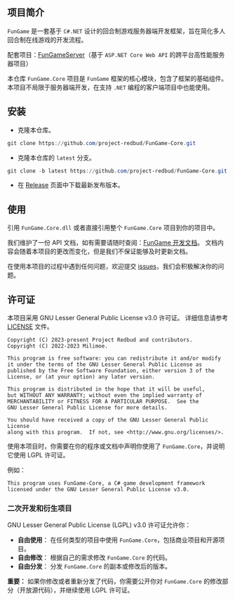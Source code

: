 ## 项目简介

`FunGame` 是一套基于 `C#.NET` 设计的回合制游戏服务器端开发框架，旨在简化多人回合制在线游戏的开发流程。

配套项目：[FunGameServer](https://github.com/project-redbud/FunGame-Server)（基于 `ASP.NET Core Web API` 的跨平台高性能服务器项目）

本仓库 `FunGame.Core` 项目是 `FunGame` 框架的核心模块，包含了框架的基础组件。
本项目不局限于服务器端开发，在支持 `.NET` 编程的客户端项目中也能使用。

## 安装

- 克隆本仓库。

```powershell
git clone https://github.com/project-redbud/FunGame-Core.git
```

- 克隆本仓库的 `latest` 分支。

```powershell
git clone -b latest https://github.com/project-redbud/FunGame-Core.git
```

- 在 [Release](https://github.com/project-redbud/FunGame-Core/releases) 页面中下载最新发布版本。

## 使用

引用 `FunGame.Core.dll` 或者直接引用整个 `FunGame.Core` 项目到你的项目中。

我们维护了一份 API 文档，如有需要请随时查阅：[FunGame 开发文档](https://docs.redbud.fun)。
文档内容会随着本项目的更改而变化，但是我们不保证能够及时更新文档。

在使用本项目的过程中遇到任何问题，欢迎提交 [issues](https://github.com/project-redbud/FunGame-Core/issues)，我们会积极解决你的问题。

## 许可证

本项目采用 GNU Lesser General Public License v3.0 许可证。 详细信息请参考 [LICENSE](LICENSE) 文件。

```
Copyright (C) 2023-present Project Redbud and contributors.
Copyright (C) 2022-2023 Milimoe.

This program is free software: you can redistribute it and/or modify
it under the terms of the GNU Lesser General Public License as
published by the Free Software Foundation, either version 3 of the
License, or (at your option) any later version.

This program is distributed in the hope that it will be useful,
but WITHOUT ANY WARRANTY; without even the implied warranty of
MERCHANTABILITY or FITNESS FOR A PARTICULAR PURPOSE.  See the
GNU Lesser General Public License for more details.

You should have received a copy of the GNU Lesser General Public License
along with this program.  If not, see <http://www.gnu.org/licenses/>.
```

使用本项目时，你需要在你的程序或文档中声明你使用了 `FunGame.Core`，并说明它使用 LGPL 许可证。

例如：
```
This program uses FunGame-Core, a C# game development framework licensed under the GNU Lesser General Public License v3.0.
```

### 二次开发和衍生项目

GNU Lesser General Public License (LGPL) v3.0 许可证允许你：

- **自由使用**： 在任何类型的项目中使用 `FunGame.Core`，包括商业项目和开源项目。
- **自由修改**： 根据自己的需求修改 `FunGame.Core` 的代码。
- **自由分发**： 分发 `FunGame.Core` 的副本或修改后的版本。

**重要：** 如果你修改或者重新分发了代码，你需要公开你对 `FunGame.Core` 的修改部分（开放源代码），并继续使用 LGPL 许可证。

